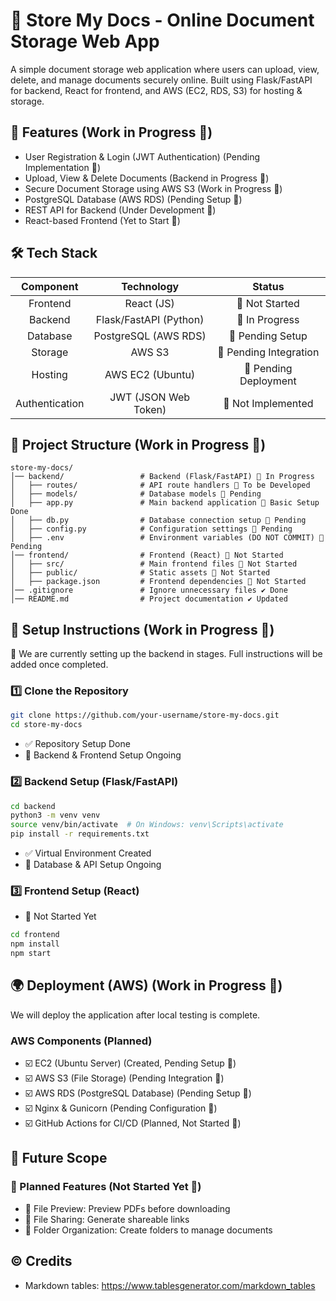 # 📄 Store My Docs - Online Document Storage Web App
A simple document storage web application where users can upload, view, delete, and manage documents securely online. Built using Flask/FastAPI for backend, React for frontend, and AWS (EC2, RDS, S3) for hosting & storage.

## 🚀 Features (Work in Progress 🚧)
- User Registration & Login (JWT Authentication) (Pending Implementation 🚧)
- Upload, View & Delete Documents (Backend in Progress 🚧)
- Secure Document Storage using AWS S3 (Work in Progress 🚧)
- PostgreSQL Database (AWS RDS) (Pending Setup 🚧)
- REST API for Backend (Under Development 🚧)
- React-based Frontend (Yet to Start 🚧)

## 🛠️ Tech Stack
|  **Component** |     **Technology**     |       **Status**      |
|:--------------:|:----------------------:|:---------------------:|
| Frontend       | React (JS)             | 🚧 Not Started         |
| Backend        | Flask/FastAPI (Python) | 🚧 In Progress         |
| Database       | PostgreSQL (AWS RDS)   | 🚧 Pending Setup       |
| Storage        | AWS S3                 | 🚧 Pending Integration |
| Hosting        | AWS EC2 (Ubuntu)       | 🚧 Pending Deployment  |
| Authentication | JWT (JSON Web Token)   | 🚧 Not Implemented     |

## 📂 Project Structure (Work in Progress 🚧)
```
store-my-docs/
│── backend/                 # Backend (Flask/FastAPI) 🚧 In Progress
│   ├── routes/              # API route handlers 🚧 To be Developed
│   ├── models/              # Database models 🚧 Pending
│   ├── app.py               # Main backend application 🚧 Basic Setup Done
│   ├── db.py                # Database connection setup 🚧 Pending
│   ├── config.py            # Configuration settings 🚧 Pending
│   ├── .env                 # Environment variables (DO NOT COMMIT) 🚧 Pending
│── frontend/                # Frontend (React) 🚧 Not Started
│   ├── src/                 # Main frontend files 🚧 Not Started
│   ├── public/              # Static assets 🚧 Not Started
│   ├── package.json         # Frontend dependencies 🚧 Not Started
│── .gitignore               # Ignore unnecessary files ✔ Done
│── README.md                # Project documentation ✔ Updated
```

## 🔧 Setup Instructions (Work in Progress 🚧)
🚀 We are currently setting up the backend in stages. Full instructions will be added once completed.

### 1️⃣ Clone the Repository
```bash
git clone https://github.com/your-username/store-my-docs.git
cd store-my-docs
```

- ✅ Repository Setup Done
- 🚧 Backend & Frontend Setup Ongoing

### 2️⃣ Backend Setup (Flask/FastAPI)
```bash
cd backend
python3 -m venv venv
source venv/bin/activate  # On Windows: venv\Scripts\activate
pip install -r requirements.txt
```

- ✅ Virtual Environment Created
- 🚧 Database & API Setup Ongoing

### 3️⃣ Frontend Setup (React)
- 🚧 Not Started Yet
```bash
cd frontend
npm install
npm start
```

## 🌍 Deployment (AWS) (Work in Progress 🚧)
We will deploy the application after local testing is complete.

### AWS Components (Planned)
- ☑️ EC2 (Ubuntu Server) (Created, Pending Setup 🚧)
- ☑️ AWS S3 (File Storage) (Pending Integration 🚧)
- ☑️ AWS RDS (PostgreSQL Database) (Pending Setup 🚧)
- ☑️ Nginx & Gunicorn (Pending Configuration 🚧)
- ☑️ GitHub Actions for CI/CD (Planned, Not Started 🚧)

## 📌 Future Scope
### 🚀 Planned Features (Not Started Yet 🚧)
- 📄 File Preview: Preview PDFs before downloading
- 🔗 File Sharing: Generate shareable links
- 📂 Folder Organization: Create folders to manage documents

## ©️ Credits
- Markdown tables: https://www.tablesgenerator.com/markdown_tables